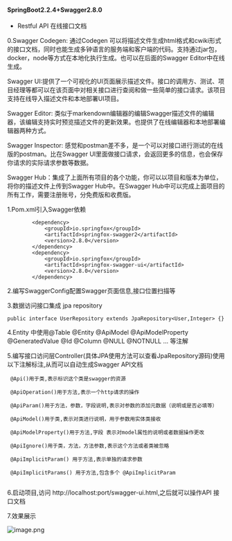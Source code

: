 #### SpringBoot2.2.4+Swagger2.8.0

- Restful API 在线接口文档

0.Swagger Codegen: 通过Codegen 可以将描述文件生成html格式和cwiki形式的接口文档，同时也能生成多钟语言的服务端和客户端的代码。支持通过jar包，docker，node等方式在本地化执行生成。也可以在后面的Swagger Editor中在线生成。
  
  Swagger UI:提供了一个可视化的UI页面展示描述文件。接口的调用方、测试、项目经理等都可以在该页面中对相关接口进行查阅和做一些简单的接口请求。该项目支持在线导入描述文件和本地部署UI项目。
  
  Swagger Editor: 类似于markendown编辑器的编辑Swagger描述文件的编辑器，该编辑支持实时预览描述文件的更新效果。也提供了在线编辑器和本地部署编辑器两种方式。
  
  Swagger Inspector: 感觉和postman差不多，是一个可以对接口进行测试的在线版的postman。比在Swagger UI里面做接口请求，会返回更多的信息，也会保存你请求的实际请求参数等数据。
  
  Swagger Hub：集成了上面所有项目的各个功能，你可以以项目和版本为单位，将你的描述文件上传到Swagger Hub中。在Swagger Hub中可以完成上面项目的所有工作，需要注册账号，分免费版和收费版。
  
  
1.Pom.xml引入Swagger依赖
````
        <dependency>
            <groupId>io.springfox</groupId>
            <artifactId>springfox-swagger2</artifactId>
            <version>2.8.0</version>
        </dependency>
        <dependency>
            <groupId>io.springfox</groupId>
            <artifactId>springfox-swagger-ui</artifactId>
            <version>2.8.0</version>
        </dependency>
````

2.编写SwaggerConfig配置Swagger页面信息,接口位置扫描等

3.数据访问接口集成 jpa repository
````
public interface UserRepository extends JpaRepository<User,Integer> {}

````

4.Entity 中使用@Table @Entity @ApiModel  @ApiModelProperty @GeneratedValue @Id @Column @NULL @NOTNULL ... 等注解


5.编写接口访问层Controller(具体JPA使用方法可以查看JpaRepository源码)使用以下注解标注,从而可以自动生成Swagger API文档
````
 @Api()用于类,表示标识这个类是swagger的资源 
 
 @ApiOperation()用于方法,表示一个http请求的操作 
 
 @ApiParam()用于方法，参数，字段说明,表示对参数的添加元数据（说明或是否必填等） 
 
 @ApiModel()用于类,表示对类进行说明，用于参数用实体类接收 
 
 @ApiModelProperty()用于方法,字段 表示对model属性的说明或者数据操作更改 
 
 @ApiIgnore()用于类，方法，方法参数,表示这个方法或者类被忽略 

 @ApiImplicitParam() 用于方法,表示单独的请求参数 
 
 @ApiImplicitParams() 用于方法,包含多个 @ApiImplicitParam
 
````

6.启动项目,访问 http://localhost:port/swagger-ui.html,之后就可以操作API 接口文档

7.效果展示

![image.png](https://i.loli.net/2020/03/15/Ggv7FiRmYLJWOn3.png)
                                        
